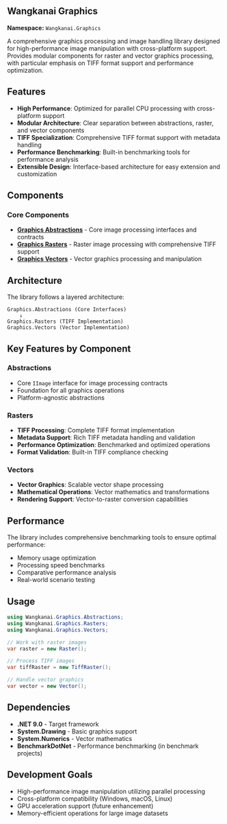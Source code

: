 ## Wangkanai Graphics

**Namespace:** `Wangkanai.Graphics`

A comprehensive graphics processing and image handling library designed for high-performance image manipulation with cross-platform support. Provides modular components for raster and vector graphics processing, with particular emphasis on TIFF format support and performance optimization.

## Features

- **High Performance**: Optimized for parallel CPU processing with cross-platform support
- **Modular Architecture**: Clear separation between abstractions, raster, and vector components
- **TIFF Specialization**: Comprehensive TIFF format support with metadata handling
- **Performance Benchmarking**: Built-in benchmarking tools for performance analysis
- **Extensible Design**: Interface-based architecture for easy extension and customization

## Components

### Core Components
- **[Graphics Abstractions](Abstractions)** - Core image processing interfaces and contracts
- **[Graphics Rasters](Rasters)** - Raster image processing with comprehensive TIFF support
- **[Graphics Vectors](Vectors)** - Vector graphics processing and manipulation

## Architecture

The library follows a layered architecture:

```
Graphics.Abstractions (Core Interfaces)
    ↓
Graphics.Rasters (TIFF Implementation)
Graphics.Vectors (Vector Implementation)
```

## Key Features by Component

### Abstractions
- Core `IImage` interface for image processing contracts
- Foundation for all graphics operations
- Platform-agnostic abstractions

### Rasters  
- **TIFF Processing**: Complete TIFF format implementation
- **Metadata Support**: Rich TIFF metadata handling and validation
- **Performance Optimization**: Benchmarked and optimized operations
- **Format Validation**: Built-in TIFF compliance checking

### Vectors
- **Vector Graphics**: Scalable vector shape processing
- **Mathematical Operations**: Vector mathematics and transformations
- **Rendering Support**: Vector-to-raster conversion capabilities

## Performance

The library includes comprehensive benchmarking tools to ensure optimal performance:
- Memory usage optimization
- Processing speed benchmarks  
- Comparative performance analysis
- Real-world scenario testing

## Usage

```csharp
using Wangkanai.Graphics.Abstractions;
using Wangkanai.Graphics.Rasters;
using Wangkanai.Graphics.Vectors;

// Work with raster images
var raster = new Raster();

// Process TIFF images
var tiffRaster = new TiffRaster();

// Handle vector graphics
var vector = new Vector();
```

## Dependencies

- **.NET 9.0** - Target framework
- **System.Drawing** - Basic graphics support
- **System.Numerics** - Vector mathematics
- **BenchmarkDotNet** - Performance benchmarking (in benchmark projects)

## Development Goals

- High-performance image manipulation utilizing parallel processing
- Cross-platform compatibility (Windows, macOS, Linux)
- GPU acceleration support (future enhancement)
- Memory-efficient operations for large image datasets

